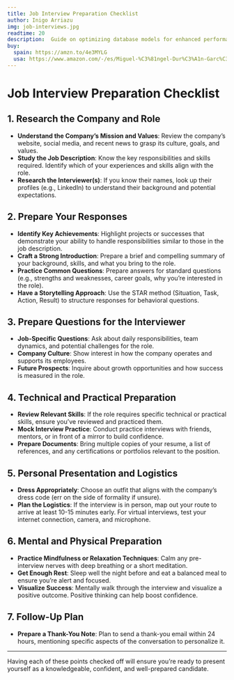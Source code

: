 ```yaml
---
title: Job Interview Preparation Checklist
author: Inigo Arriazu
img: job-interviews.jpg
readtime: 20
description:  Guide on optimizing database models for enhanced performance, scalability and maintainability  
buy:
  spain: https://amzn.to/4e3MYLG
  usa: https://www.amazon.com/-/es/Miguel-%C3%81ngel-Dur%C3%A1n-Garc%C3%ADa/dp/B0D2LPMG6F
---
```


# Job Interview Preparation Checklist

## 1. Research the Company and Role
- **Understand the Company’s Mission and Values**: Review the company’s website, social media, and recent news to grasp its culture, goals, and values.
- **Study the Job Description**: Know the key responsibilities and skills required. Identify which of your experiences and skills align with the role.
- **Research the Interviewer(s)**: If you know their names, look up their profiles (e.g., LinkedIn) to understand their background and potential expectations.

## 2. Prepare Your Responses
- **Identify Key Achievements**: Highlight projects or successes that demonstrate your ability to handle responsibilities similar to those in the job description.
- **Craft a Strong Introduction**: Prepare a brief and compelling summary of your background, skills, and what you bring to the role.
- **Practice Common Questions**: Prepare answers for standard questions (e.g., strengths and weaknesses, career goals, why you’re interested in the role).
- **Have a Storytelling Approach**: Use the STAR method (Situation, Task, Action, Result) to structure responses for behavioral questions.

## 3. Prepare Questions for the Interviewer
- **Job-Specific Questions**: Ask about daily responsibilities, team dynamics, and potential challenges for the role.
- **Company Culture**: Show interest in how the company operates and supports its employees.
- **Future Prospects**: Inquire about growth opportunities and how success is measured in the role.

## 4. Technical and Practical Preparation
- **Review Relevant Skills**: If the role requires specific technical or practical skills, ensure you’ve reviewed and practiced them.
- **Mock Interview Practice**: Conduct practice interviews with friends, mentors, or in front of a mirror to build confidence.
- **Prepare Documents**: Bring multiple copies of your resume, a list of references, and any certifications or portfolios relevant to the position.

## 5. Personal Presentation and Logistics
- **Dress Appropriately**: Choose an outfit that aligns with the company’s dress code (err on the side of formality if unsure).
- **Plan the Logistics**: If the interview is in person, map out your route to arrive at least 10-15 minutes early. For virtual interviews, test your internet connection, camera, and microphone.

## 6. Mental and Physical Preparation
- **Practice Mindfulness or Relaxation Techniques**: Calm any pre-interview nerves with deep breathing or a short meditation.
- **Get Enough Rest**: Sleep well the night before and eat a balanced meal to ensure you’re alert and focused.
- **Visualize Success**: Mentally walk through the interview and visualize a positive outcome. Positive thinking can help boost confidence.

## 7. Follow-Up Plan
- **Prepare a Thank-You Note**: Plan to send a thank-you email within 24 hours, mentioning specific aspects of the conversation to personalize it.

---

Having each of these points checked off will ensure you’re ready to present yourself as a knowledgeable, confident, and well-prepared candidate.
